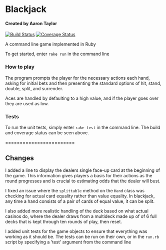 # Blackjack
#### Created by Aaron Taylor

[![Build Status](https://travis-ci.org/kujenga/blackjack.svg?branch=master)](https://travis-ci.org/kujenga/blackjack)
[![Coverage Status](https://coveralls.io/repos/kujenga/blackjack/badge.svg)](https://coveralls.io/r/kujenga/blackjack)

A command line game implemented in Ruby

To get started, enter `rake run` in the command line

### How to play
The program prompts the player for the necessary actions each hand, asking for initial bets and then presenting the standard options of hit, stand, double, split, and surrender.

Aces are handled by defaulting to a high value, and if the player goes over they are used as low.

### Tests

To run the unit tests, simply enter `rake test` in the command line. The build and coverage status can be seen above.

========================

## Changes

I added a line to display the dealers single face-up card at the beginning of the game. This information gives players a basis for their actions as the round progresses and is crucial to estimating odds that the dealer will bust.

I fixed an issue where the `splittable` method on the `Hand` class was checking for actual card equality rather than value equality. In blackjack, any time a hand consists of a pair of cards of equal value, it can be split.

I also added more realistic handling of the deck based on what actual casinos do, where the dealer draws from a multideck made up of of 6 full decks that is kept through ten rounds of play, then reset.

I added unit tests for the game objects to ensure that everything was working as it should be. The tests can be run on their own, or in the `run.rb` script by specifying a 'test' argument from the command line
